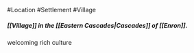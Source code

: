 #Location #Settlement #Village
##### [[Village]] in the [[Eastern Cascades|Cascades]] of [[Enron]].

welcoming
rich culture